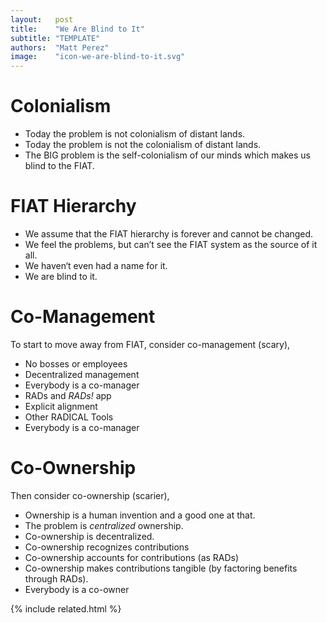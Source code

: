 ```yaml
---
layout:   post
title:    "We Are Blind to It"
subtitle: "TEMPLATE"
authors:  "Matt Perez"
image:    "icon-we-are-blind-to-it.svg"
---
```


<div style="display:none;">
 <p>Today the problem is not the colonialism of distant lands. The BIG problem is the self-colonialism of our minds which makes us blind to the <span class="_paradigm">FIAT</span>.</p>
</div>

<h1>Colonialism</h1>
 <ul>
  <li>Today the problem is not colonialism of distant lands.</li>
  <li>Today the problem is not the colonialism of distant lands.</li>
  <li>The BIG problem is the self-colonialism of our minds which makes us blind to the <span clasThe BIG problem is the self-colonialism of our minds which makes us blind to the <span class="_paradigm">FIAT</span>.</li>
 </ul>

<h1><span class="_paradigm">FIAT</span> Hierarchy</h1>
 <ul>
  <li>We assume that the <span class="_paradigm">FIAT</span> hierarchy is forever and cannot be changed.</li>
  <li>We feel the problems, but can’t see the <span class="_paradigm">FIAT</span> system as the source of it all.</li>
  <li>We haven&lsquo;t even had a name for it.</li>
  <li>We are blind to it.</li>
 </ul>

<h1>Co-Management</h1>
 <p>To start to move away from <span class="_paradigm">FIAT</span>, consider co-management (scary),</p>
 <ul>
  <li>No bosses or employees</li>
  <li>Decentralized management</li>
  <li>Everybody is a co-manager</li>
  <li><span class="_paradigm">RAD</span>s and <em>RADs!</em> app</li>
  <li>Explicit alignment</li>
  <li>Other <span class="_paradigm">RADICAL</span> Tools</li>
  <li>Everybody is a co-manager</li>
 </ul>

<h1>Co-Ownership</h1>
 <p>Then consider co-ownership (scarier),</p>
 <ul>
  <li>Ownership is a human invention and a good one at that.</li>
  <li>The problem is <em>centralized</em> ownership.</li>
  <li>Co-ownership is decentralized.</li>
  <li>Co-ownership recognizes contributions</li>
  <li>Co-ownership accounts for contributions (as <span class="_paradigm">RAD</span>s)</li>
  <li>Co-ownership makes contributions tangible (by factoring benefits through <span class="_paradigm">RAD</span>s).</li>
  <li>Everybody is a co-owner</li>
 </ul>

{% include related.html %}
